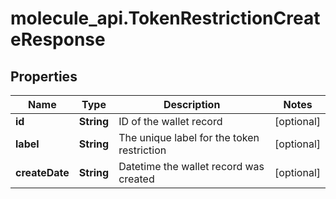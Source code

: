 # molecule_api.TokenRestrictionCreateResponse

## Properties
Name | Type | Description | Notes
------------ | ------------- | ------------- | -------------
**id** | **String** | ID of the wallet record | [optional] 
**label** | **String** | The unique label for the token restriction | [optional] 
**createDate** | **String** | Datetime the wallet record was created | [optional] 


